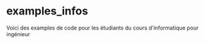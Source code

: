 # examples_infos
Voici des examples de code pour les étudiants du cours d'informatique pour ingénieur
